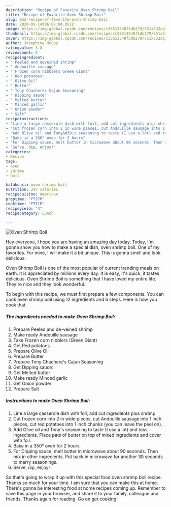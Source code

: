```yaml
---
description: "Recipe of Favorite Oven Shrimp Boil"
title: "Recipe of Favorite Oven Shrimp Boil"
slug: 932-recipe-of-favorite-oven-shrimp-boil
date: 2020-05-14T06:07:04.851Z
image: https://img-global.cpcdn.com/recipes/c35613548f5db279/751x532cq70/oven-shrimp-boil-recipe-main-photo.jpg
thumbnail: https://img-global.cpcdn.com/recipes/c35613548f5db279/751x532cq70/oven-shrimp-boil-recipe-main-photo.jpg
cover: https://img-global.cpcdn.com/recipes/c35613548f5db279/751x532cq70/oven-shrimp-boil-recipe-main-photo.jpg
author: Josephine McCoy
ratingvalue: 3.8
reviewcount: 8
recipeingredient:
- " Peeled and deveined shrimp"
- " Andouille sausage"
- " Frozen corn nibblers Green Giant"
- " Red potatoes"
- " Olive Oil"
- " Butter"
- " Tony Chacheres Cajun Seasoning"
- " Dipping sauce"
- " Melted butter"
- " Minced garlic"
- " Onion powder"
- " Salt"
recipeinstructions:
- "Line a large casserole dish with foil, add cut ingredients plus shrimp"
- "Cut frozen corn into 2 in wide pieces, cut Andouille sausage into 1 inch pieces, cut red potatoes into 1 inch chunks (you can leave the peel on)."
- "Add Olive oil and Tony&#39;s seasoning to taste (I use a lot) and toss ingredients. Place pats of butter on top of mixed ingredients and cover with foil."
- "Bake in a 350° oven for 2 hours"
- "For Dipping sauce, melt butter in microwave about 90 seconds. Then mix in other ingredients. Put back in microwave for another 30 seconds to marry seasonings."
- "Serve, dip, enjoy!"
categories:
- Recipe
tags:
- oven
- shrimp
- boil

katakunci: oven shrimp boil 
nutrition: 297 calories
recipecuisine: American
preptime: "PT37M"
cooktime: "PT51M"
recipeyield: "4"
recipecategory: Lunch

---
```



![Oven Shrimp Boil](https://img-global.cpcdn.com/recipes/c35613548f5db279/751x532cq70/oven-shrimp-boil-recipe-main-photo.jpg)

Hey everyone, I hope you are having an amazing day today. Today, I'm gonna show you how to make a special dish, oven shrimp boil. One of my favorites. For mine, I will make it a bit unique. This is gonna smell and look delicious.



Oven Shrimp Boil is one of the most popular of current trending meals on earth. It is appreciated by millions every day. It is easy, it's quick, it tastes delicious. Oven Shrimp Boil is something that I have loved my entire life. They're nice and they look wonderful.


To begin with this recipe, we must first prepare a few components. You can cook oven shrimp boil using 12 ingredients and 6 steps. Here is how you cook that.

<!--inarticleads1-->

##### The ingredients needed to make Oven Shrimp Boil:

1. Prepare  Peeled and de-veined shrimp
1. Make ready  Andouille sausage
1. Take  Frozen corn nibblers (Green Giant)
1. Get  Red potatoes
1. Prepare  Olive Oil
1. Prepare  Butter
1. Prepare  Tony Chachere&#39;s Cajun Seasoning
1. Get  Dipping sauce:
1. Get  Melted butter
1. Make ready  Minced garlic
1. Get  Onion powder
1. Prepare  Salt




<!--inarticleads2-->

##### Instructions to make Oven Shrimp Boil:

1. Line a large casserole dish with foil, add cut ingredients plus shrimp
1. Cut frozen corn into 2 in wide pieces, cut Andouille sausage into 1 inch pieces, cut red potatoes into 1 inch chunks (you can leave the peel on).
1. Add Olive oil and Tony&#39;s seasoning to taste (I use a lot) and toss ingredients. Place pats of butter on top of mixed ingredients and cover with foil.
1. Bake in a 350° oven for 2 hours
1. For Dipping sauce, melt butter in microwave about 90 seconds. Then mix in other ingredients. Put back in microwave for another 30 seconds to marry seasonings.
1. Serve, dip, enjoy!




So that's going to wrap it up with this special food oven shrimp boil recipe. Thanks so much for your time. I am sure that you can make this at home. There's gonna be interesting food at home recipes coming up. Remember to save this page in your browser, and share it to your family, colleague and friends. Thanks again for reading. Go on get cooking!
